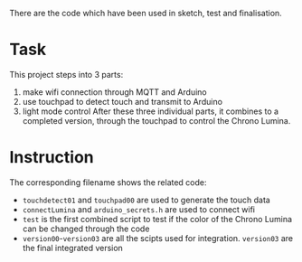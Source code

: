 There are the code which have been used in sketch, test and finalisation.
# Task
This project steps into 3 parts:
1. make wifi connection through MQTT and Arduino
2. use touchpad to detect touch and transmit to Arduino
3. light mode control
After these three individual parts, it combines to a completed version, through the touchpad to control the Chrono Lumina.

# Instruction
The corresponding filename shows the related code:
* `touchdetect01` and `touchpad00` are used to generate the touch data
*  `connectLumina` and `arduino_secrets.h` are used to connect wifi
*  `test` is the first combined script to test if the color of the Chrono Lumina can be changed through the code
*  `version00`-`version03` are all the scipts used for integration. `version03` are the final integrated version 
